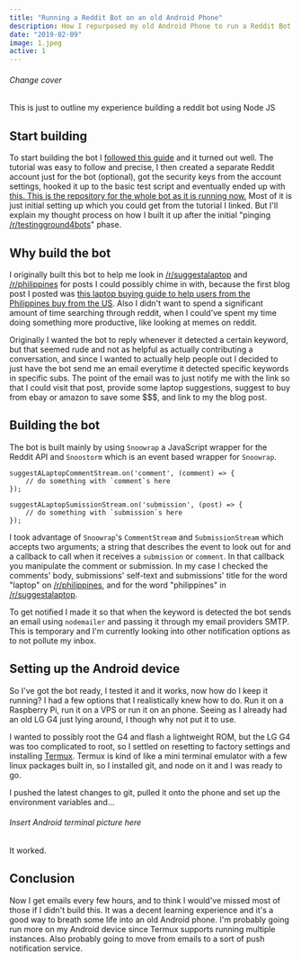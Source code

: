 ```yaml
---
title: "Running a Reddit Bot on an old Android Phone"
description: How I repurposed my old Android Phone to run a Reddit Bot 24/7
date: "2019-02-09"
image: 1.jpeg
active: 1
---
```


###### Change cover

This is just to outline my experience building a reddit bot using Node JS

## Start building

To start building the bot I [followed this guide](https://blog.syntonic.io/2017/07/07/reddit-bot-nodejs-example/) and it turned out well. The tutorial was easy to follow and precise, I then created a separate Reddit account just for the bot (optional), got the security keys from the account settings, hooked it up to the basic test script and eventually ended up with [this. This is the repository for the whole bot as it is running now.](https://github.com/justinemmanuelmercado/salphbot) Most of it is just initial setting up which you could get from the tutorial I linked. But I'll explain my thought process on how I built it up after the initial "pinging [/r/testingground4bots](https://reddit.com/r/testingground4bots)" phase.

## Why build the bot

I originally built this bot to help me look in [/r/suggestalaptop](https://reddit.com/r/suggestalaptop) and [/r/philippines](https://reddit.com/r/philippines) for posts I could possibly chime in with, because the first blog post I posted was [this laptop buying guide to help users from the Philippines buy from the US](/laptop-buying). Also I didn't want to spend a significant amount of time searching through reddit, when I could've spent my time doing something more productive, like looking at memes on reddit.

Originally I wanted the bot to reply whenever it detected a certain keyword, but that seemed rude and not as helpful as actually contributing a conversation, and since I wanted to actually help people out I decided to just have the bot send me an email everytime it detected specific keywords in specific subs. The point of the email was to just notify me with the link so that I could visit that post, provide some laptop suggestions, suggest to buy from ebay or amazon to save some $$$, and link to my the blog post.

## Building the bot

The bot is built mainly by using `Snoowrap` a JavaScript wrapper for the Reddit API and `Snoostorm` which is an event based wrapper for `Snoowrap`.

```
suggestALaptopCommentStream.on('comment', (comment) => {
    // do something with `comment`s here
});

suggestALaptopSumissionStream.on('submission', (post) => {
    // do something with `submission`s here
});

```

I took advantage of `Snoowrap`'s `CommentStream` and `SubmissionStream` which accepts two arguments; a string that describes the event to look out for and a callback to call when it receives a `submission` or `comment`. In that callback you manipulate the comment or submission. In my case I checked the comments' body, submissions' self-text and submissions' title for the word "laptop" on [/r/philippines](https://reddit.com/r/philippines), and for the word "philippines" in [/r/suggestalaptop](https://reddit.com/r/suggestalaptop).

To get notified I made it so that when the keyword is detected the bot sends an email using `nodemailer` and passing it through my email providers SMTP. This is temporary and I'm currently looking into other notification options as to not pollute my inbox.

## Setting up the Android device

So I've got the bot ready, I tested it and it works, now how do I keep it running? I had a few options that I realistically knew how to do. Run it on a Raspberry Pi, run it on a VPS or run it on an  phone. Seeing as I already had an old LG G4 just lying around, I though why not put it to use.

I wanted to possibly root the G4 and flash a lightweight ROM, but the LG G4 was too complicated to root, so I settled on resetting to factory settings and installing [Termux](https://play.google.com/store/apps/details?id=com.termux&hl=en). Termux is kind of like a mini terminal emulator with a few linux packages built in, so I installed git, and node on it and I was ready to go.

I pushed the latest changes to git, pulled it onto the phone and set up the environment variables and...

###### Insert Android terminal picture here

It worked.

## Conclusion

Now I get emails every few hours, and to think I would've missed most of those if I didn't build this. It was a decent learning experience and it's a good way to breath some life into an old Android phone. I'm probably going run more on my Android device since Termux supports running multiple instances. Also probably going to move from emails to a sort of push notification service. 